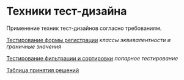 # Техники тест-дизайна

Применение техник тест-дизайнов согласно требованиям.

[Тестирование формы регистрации](https://docs.google.com/spreadsheets/d/1tvOeX8BqdqnwSmqxnEYQSDheT5SawkkViSMNbPg-P70/edit?usp=sharing)  *классы эквивалентности и граничные значения*


[Тестирование фильтрации и сортировки](https://docs.google.com/spreadsheets/d/1V4d8WVbCoPjsZDIgUhnxaC2SqzACQaEFerjRQ_2WB6g/edit?usp=sharing)   *попарное тестирование*


[Таблица принятия решений](https://docs.google.com/spreadsheets/d/11TCykKw2Qps2xIQbNHQWHxw9FuiDrbN5-MZe4LwFYXM/edit?usp=sharing)
